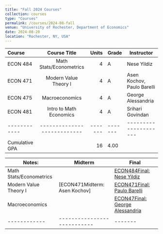 ```yaml
---
title: "Fall 2024 Courses"
collection: courses
type: "Courses"
permalink: /courses/2024-08-fall
venue: "University of Rochester, Department of Economics"
date: 2024-08-20
location: "Rochester, NY, USA"
---
```


| Course     | Course Title              | Units | Grade | Instructor          |
|:-----------|:--------------------------:|------:|-------|---------------------|
| ECON 484   | Math Stats/Econometrics   |     4 | A     | Nese Yildiz         |
| ECON 471   | Modern Value Theory I     |     4 | A     | Asen Kochov, Paulo Barelli |
| ECON 475   | Macroeconomics            |     4 | A     | George Alessandria  |
| ECON 481   | Intro to Math Economics   |     4 | A     | Srihari Govindan    |
|------------|---------------------------|-------|-------|---------------------|
| Cumulative GPA |                           |    16 | 4.00  |                     |

| Notes: | Midterm | Final |
|-----------|--------------------------|------|
| Math Stats/Econometrics | | [ECON484Final: Nese Yildiz](./assets/ECON484FINAL.pdf) |
| Modern Value Theory I | [ECON471Midterm: Asen Kochov] | [ECON471Final: Paulo Barelli](./assets/ECON471FINAL.pdf) |
| Macroeconomics | | [ECON47Final: George Alessandria](./assets/ECON475FINAL.pdf) |
|------------|---------------------------|-------|

